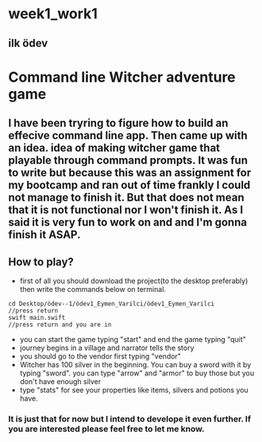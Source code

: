 # week1_work1
ilk ödev
---

# Command line Witcher adventure game

I have been tryring to figure how to build an effecive command line app. Then came up with an idea. idea of making witcher game that playable through command prompts. It was fun to write but because this was an assignment for my bootcamp and ran out of time frankly I could not manage to finish it. But that does not mean that it is not functional nor I won't finish it. As I said it is very fun to work on and and I'm gonna finish it ASAP. 
---

## How to play?

- first of all you should download the project(to the desktop preferably) then write the commands below on terminal.

```
cd Desktop/ödev--1/ödev1_Eymen_Varilci/ödev1_Eymen_Varilci
//press return 
swift main.swift
//press return and you are in

```
- you can start the game typing "start" and end the game typing "quit"
- journey begins in a village and narrator tells the story
- you should go to the vendor first typing "vendor"
- Witcher has 100 silver in the beginning. You can buy a sword with it by typing "sword". you can type "arrow" and "armor" to buy those but you don't have enough silver
- type "stats" for see your properties like items, silvers and potions you have.

### It is just that for now but I intend to develope it even further. If you are interested please feel free to let me know. 

